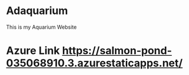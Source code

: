 # Adaquarium
This is my Aquarium Website
# Azure Link https://salmon-pond-035068910.3.azurestaticapps.net/

